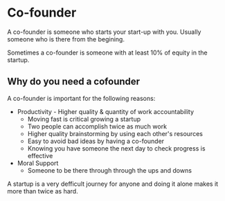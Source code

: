 # Co-founder

A co-founder is someone who starts your start-up with you. Usually someone who
is there from the begining.

Sometimes a co-founder is someone with at least 10% of equity in the startup.

## Why do you need a cofounder

A co-founder is important for the following reasons:

- Productivity - Higher quality & quantity of work accountability
  - Moving fast is critical growing a startup
  - Two people can accomplish twice as much work
  - Higher quality brainstorming by using each other's resources
  - Easy to avoid bad ideas by having a co-founder
  - Knowing you have someone the next day to check progress is effective
- Moral Support
  - Someone to be there through through the ups and downs

A startup is a very defficult journey for anyone and doing it alone makes it
more than twice as hard.
